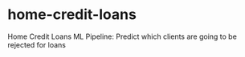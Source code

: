 # home-credit-loans
Home Credit Loans ML Pipeline: Predict which clients are going to be rejected for loans
